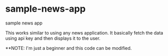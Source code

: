# sample-news-app
sample news app

This works similar to using any news application. It basically fetch the data using api key and then displays it to the user. 

**NOTE: I'm just a beginner and this code can be modified.

